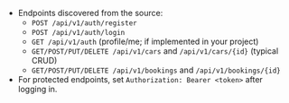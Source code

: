 
- Endpoints discovered from the source:
  - `POST /api/v1/auth/register`
  - `POST /api/v1/auth/login`
  - `GET /api/v1/auth` (profile/me; if implemented in your project)
  - `GET/POST/PUT/DELETE /api/v1/cars` and `/api/v1/cars/{id}` (typical CRUD)
  - `GET/POST/PUT/DELETE /api/v1/bookings` and `/api/v1/bookings/{id}` 
- For protected endpoints, set `Authorization: Bearer <token>` after logging in.

